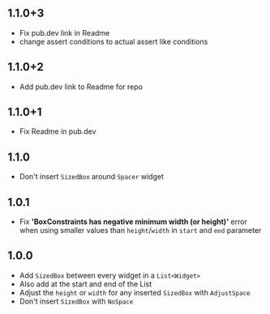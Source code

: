 ## 1.1.0+3
* Fix pub.dev link in Readme
* change assert conditions to actual assert like conditions 

## 1.1.0+2
* Add pub.dev link to Readme for repo

## 1.1.0+1
* Fix Readme in pub.dev

## 1.1.0
* Don't insert `SizedBox` around `Spacer` widget

## 1.0.1
* Fix **'BoxConstraints has negative minimum width (or height)'** error when using smaller values than `height`/`width` in `start` and `end` parameter 

## 1.0.0

* Add `SizedBox` between every widget in a `List<Widget>`
* Also add at the start and end of the List
* Adjust the `height` or `width` for any inserted `SizedBox` with `AdjustSpace`
* Don't insert `SizedBox` with `NoSpace`
